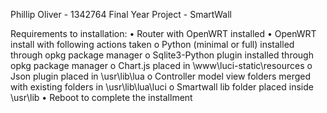 Phillip Oliver - 1342764
	Final Year Project - SmartWall


Requirements to installation:
	•	Router with OpenWRT installed
	•	OpenWRT  install with following actions taken
		o	Python (minimal or full) installed through opkg package manager
		o	Sqlite3-Python plugin installed through opkg package manager
		o	Chart.js placed in \www\luci-static\resources
		o	Json plugin placed in \usr\lib\lua
		o	Controller model view folders merged with existing folders in \usr\lib\lua\luci
		o	Smartwall lib folder placed inside \usr\lib
	•	Reboot to complete the installment
